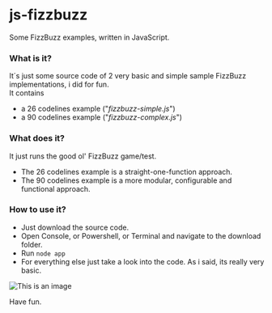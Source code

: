 # js-fizzbuzz
Some FizzBuzz examples, written in JavaScript.

### What is it?
It´s just some source code of 2 very basic and simple sample FizzBuzz implementations, i did for fun.  
It contains
- a 26 codelines example ("_fizzbuzz-simple.js_")
- a 90 codelines example ("_fizzbuzz-complex.js_")

### What does it?
It just runs the good ol' FizzBuzz game/test.
- The 26 codelines example is a straight-one-function approach.
- The 90 codelines example is a more modular, configurable and functional approach.

### How to use it?
- Just download the source code.
- Open Console, or Powershell, or Terminal and navigate to the download folder.
- Run `node app`
- For everything else just take a look into the code. As i said, its really very basic.

![This is an image](/assets/images/electrocat.png)

Have fun.

